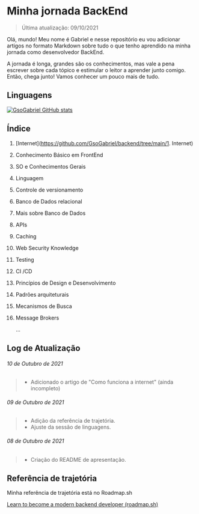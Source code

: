 # Minha jornada BackEnd

> Última atualização: 09/10/2021

Olá, mundo! Meu nome é Gabriel e nesse repositório eu vou adicionar artigos no formato Markdown sobre tudo o que tenho aprendido na minha jornada como desenvolvedor BackEnd.

A jornada é longa, grandes são os conhecimentos, mas vale a pena escrever sobre cada tópico e estimular o leitor a aprender junto comigo. Então, chega junto! Vamos conhecer um pouco mais de tudo. 



## Linguagens

[![GsoGabriel GitHub stats](https://github-readme-stats.vercel.app/api/top-langs/?username=gsogabriel)](https://github.com/gsogabriel/)


## Índice

1. [Internet](https://github.com/GsoGabriel/backend/tree/main/1. Internet)

2. Conhecimento Básico em FrontEnd

3. SO e Conhecimentos Gerais

4. Linguagem

5. Controle de versionamento

6. Banco de Dados relacional

7. Mais sobre Banco de Dados

8. APIs

9. Caching

10. Web Security Knowledge

11. Testing

12. CI /CD

13. Princípios de Design e Desenvolvimento

14. Padrões arquiteturais

15. Mecanismos de Busca

16. Message Brokers

    ...



## Log de Atualização

###### 10 de Outubro de 2021

> * Adicionado o artigo de "Como funciona a internet" (ainda incompleto)

###### 09 de Outubro de 2021

> * Adição da referência de trajetória.
> * Ajuste da sessão de linguagens.

###### 08 de Outubro de 2021

> - Criação do README de apresentação.



## Referência de trajetória

Minha referência de trajetória está no Roadmap.sh

[Learn to become a modern backend developer (roadmap.sh)](https://roadmap.sh/backend)

